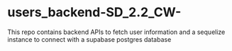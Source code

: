 # users_backend-SD_2.2_CW-
This repo contains backend APIs to fetch user information and a sequelize instance to connect with a supabase postgres database
